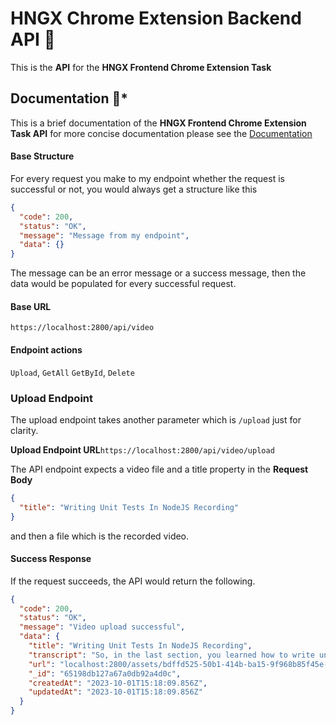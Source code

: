 # HNGX Chrome Extension Backend API 🚀

This is the **API** for the **HNGX Frontend Chrome Extension Task**

## Documentation 📖\*

This is a brief documentation of the **HNGX Frontend Chrome Extension Task API** for more concise documentation please see the [Documentation]()

#### Base Structure

For every request you make to my endpoint whether the request is successful or not, you would always get a structure like this

```json
{
  "code": 200,
  "status": "OK",
  "message": "Message from my endpoint",
  "data": {}
}
```

The message can be an error message or a success message, then the data would be populated for every successful request.

#### Base URL

`https://localhost:2800/api/video`

#### Endpoint actions

`Upload`, `GetAll` `GetById`, `Delete`

### Upload Endpoint

The upload endpoint takes another parameter which is `/upload` just for clarity.

**Upload Endpoint URL**`https://localhost:2800/api/video/upload`

The API endpoint expects a video file and a title property in the **Request Body**

```json
{
  "title": "Writing Unit Tests In NodeJS Recording"
}
```

and then a file which is the recorded video.

#### Success Response

If the request succeeds, the API would return the following.

```json
{
  "code": 200,
  "status": "OK",
  "message": "Video upload successful",
  "data": {
    "title": "Writing Unit Tests In NodeJS Recording",
    "transcript": "So, in the last section, you learned how to write unit tests. Unit tests are easy to write, they're fast to execute, and they're ideal for testing functions with zero or minimal dependency to external resources. But in real world applications, we need to work with one or more external resources. That's where integration tests come into the picture. With integration tests, we test our application code along with these external resources as a whole. So, to write integration tests, we need a real database. We populate this database with data for testing. Now, we send an HTTP request to an endpoint we want to test, and then make an assertion. That assertion may involve inspecting the response or the database. For example, if we send an HTTP POST request to create a new genre, in an integration test, we're going to look at our database and verify that this new genre is there. So that's the big picture. In the next lecture, we're going to make a few simple tweaks to our application and prepare it for integration testing.",
    "url": "localhost:2800/assets/bdffd525-50b1-414b-ba15-9f968b85f45e-181 Introduction.mp4",
    "_id": "65198db127a67a0db92a4d0c",
    "createdAt": "2023-10-01T15:18:09.856Z",
    "updatedAt": "2023-10-01T15:18:09.856Z"
  }
}
```
